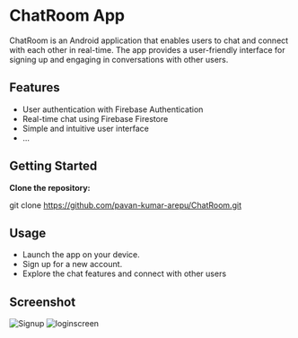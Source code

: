 # ChatRoom App

ChatRoom is an Android application that enables users to chat and connect with each other in real-time. The app provides a user-friendly interface for signing up and engaging in conversations with other users.

## Features

- User authentication with Firebase Authentication
- Real-time chat using Firebase Firestore
- Simple and intuitive user interface
- ...

## Getting Started

**Clone the repository:**

   git clone https://github.com/pavan-kumar-arepu/ChatRoom.git

## Usage
- Launch the app on your device.
- Sign up for a new account.
- Explore the chat features and connect with other users

## Screenshot

![Signup](https://github.com/pavan-kumar-arepu/ChatRoom/assets/13812858/9348ab0f-e345-4221-93d5-6dca152ebf55)
![loginscreen](https://github.com/pavan-kumar-arepu/ChatRoom/assets/13812858/b3660304-2652-4ba8-83c0-e63fb2fb05e5)

